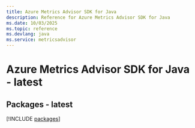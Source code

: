```yaml
---
title: Azure Metrics Advisor SDK for Java
description: Reference for Azure Metrics Advisor SDK for Java
ms.date: 10/03/2025
ms.topic: reference
ms.devlang: java
ms.service: metricsadvisor
---
```

# Azure Metrics Advisor SDK for Java - latest
## Packages - latest
[!INCLUDE [packages](metrics-advisor-index.md)]
